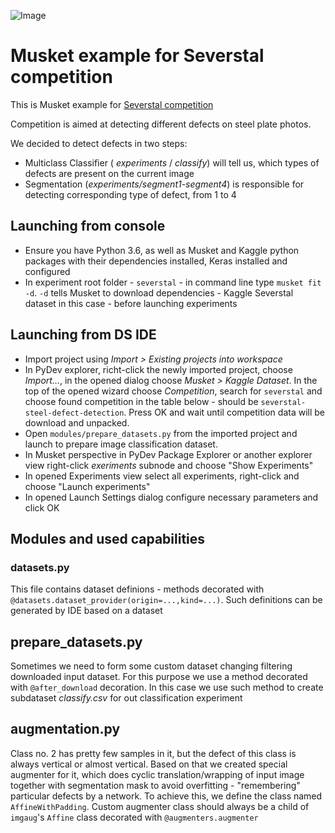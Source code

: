 ![Image](https://storage.googleapis.com/kaggle-competitions/kaggle/14241/logos/thumb76_76.png)

# Musket example for Severstal competition

This is Musket example for [Severstal competition](https://www.kaggle.com/c/severstal-steel-defect-detection/overview)

Competition is aimed at detecting different defects on steel plate photos.

We decided to detect defects in two steps:

* Multiclass Classifier ( _experiments_ / _classify_) will tell us, which types of defects are present on the current image
* Segmentation (_experiments/segment1-segment4_) is responsible for detecting corresponding type of defect, from 1 to 4

## Launching from console

* Ensure you have Python 3.6, as well as Musket and Kaggle python packages with their dependencies installed, Keras installed and configured
* In experiment root folder - `severstal` - in command line type `musket fit -d`. `-d` tells Musket to download dependencies - Kaggle Severstal dataset in this case - before launching experiments

## Launching from DS IDE

* Import project using _Import > Existing projects into workspace_
* In PyDev explorer, richt-click the newly imported project, choose _Import..._, in the opened dialog choose _Musket > Kaggle Dataset_. In the top of the opened wizard choose _Competition_, search for `severstal` and choose found competition in the table below - should be `severstal-steel-defect-detection`. Press OK and wait until competition data will be download and unpacked.
* Open `modules/prepare_datasets.py` from the imported project and launch to prepare image classification dataset.
* In Musket perspective in PyDev Package Explorer or another explorer view right-click _exeriments_ subnode and choose "Show Experiments"
* In opened Experiments view select all experiments, right-click and choose "Launch experiments"
* In opened Launch Settings dialog configure necessary parameters and click OK

## Modules and used capabilities

### datasets.py

This file contains dataset definions - methods decorated with `@datasets.dataset_provider(origin=...,kind=...)`. Such definitions can be generated by IDE based on a dataset

## prepare_datasets.py

Sometimes we need to form some custom dataset changing filtering downloaded input dataset. For this purpose we use a method decorated with `@after_download` decoration.
In this case we use such method to create subdataset _classify.csv_ for out classification experiment

## augmentation.py

Class no. 2 has pretty few samples in it, but the defect of this class is always vertical or almost vertical. Based on that we created special augmenter for it, which does cyclic translation/wrapping of input image together with segmentation mask to avoid overfitting - "remembering" particular defects by a network. To achieve this, we define the class named `AffineWithPadding`. Custom augmenter class should always be a child of `imgaug`'s `Affine` class decorated with `@augmenters.augmenter`

  

